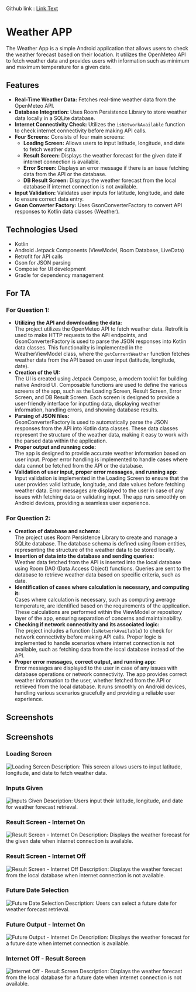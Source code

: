 Github link : [Link Text]( https://github.com/AbhishekIIITD/WeatherApp/blob/master
)
# Weather APP
The Weather App is a simple Android application that allows users to check the weather forecast based on their location. It utilizes the OpenMeteo API to fetch weather data and provides users with information such as minimum and maximum temperature for a given date.

## Features
- **Real-Time Weather Data:** Fetches real-time weather data from the OpenMeteo API.
- **Database Integration:** Uses Room Persistence Library to store weather data locally in a SQLite database.
- **Internet Connectivity Check:** Utilizes the `isNetworkAvailable` function to check internet connectivity before making API calls.
- **Four Screens:** Consists of four main screens:
  - **Loading Screen:** Allows users to input latitude, longitude, and date to fetch weather data.
  - **Result Screen:** Displays the weather forecast for the given date if internet connection is available.
  - **Error Screen:** Displays an error message if there is an issue fetching data from the API or the database.
  - **DB Result Screen:** Displays the weather forecast from the local database if internet connection is not available.
- **Input Validation:** Validates user inputs for latitude, longitude, and date to ensure correct data entry.
- **Gson Converter Factory:** Uses GsonConverterFactory to convert API responses to Kotlin data classes (Weather).

## Technologies Used
- Kotlin
- Android Jetpack Components (ViewModel, Room Database, LiveData)
- Retrofit for API calls
- Gson for JSON parsing
- Compose for UI development
- Gradle for dependency management

## For TA

### For Question 1:
- **Utilizing the API and downloading the data:**  
  The project utilizes the OpenMeteo API to fetch weather data. Retrofit is used to make HTTP requests to the API endpoints, and GsonConverterFactory is used to parse the JSON responses into Kotlin data classes. This functionality is implemented in the WeatherViewModel class, where the `getCurrentWeather` function fetches weather data from the API based on user input (latitude, longitude, date).
- **Creation of the UI:**  
  The UI is created using Jetpack Compose, a modern toolkit for building native Android UI. Composable functions are used to define the various screens of the app, such as the Loading Screen, Result Screen, Error Screen, and DB Result Screen. Each screen is designed to provide a user-friendly interface for inputting data, displaying weather information, handling errors, and showing database results.
- **Parsing of JSON files:**  
  GsonConverterFactory is used to automatically parse the JSON responses from the API into Kotlin data classes. These data classes represent the structure of the weather data, making it easy to work with the parsed data within the application.
- **Proper output and running code:**  
  The app is designed to provide accurate weather information based on user input. Proper error handling is implemented to handle cases where data cannot be fetched from the API or the database.
- **Validation of user input, proper error messages, and running app:**  
  Input validation is implemented in the Loading Screen to ensure that the user provides valid latitude, longitude, and date values before fetching weather data. Error messages are displayed to the user in case of any issues with fetching data or validating input. The app runs smoothly on Android devices, providing a seamless user experience.

### For Question 2:
- **Creation of database and schema:**  
  The project uses Room Persistence Library to create and manage a SQLite database. The database schema is defined using Room entities, representing the structure of the weather data to be stored locally.
- **Insertion of data into the database and sending queries:**  
  Weather data fetched from the API is inserted into the local database using Room DAO (Data Access Object) functions. Queries are sent to the database to retrieve weather data based on specific criteria, such as date.
- **Identification of cases where calculation is necessary, and computing it:**  
  Cases where calculation is necessary, such as computing average temperature, are identified based on the requirements of the application. These calculations are performed within the ViewModel or repository layer of the app, ensuring separation of concerns and maintainability.
- **Checking if network connectivity and its associated logic:**  
  The project includes a function (`isNetworkAvailable`) to check for network connectivity before making API calls. Proper logic is implemented to handle scenarios where internet connection is not available, such as fetching data from the local database instead of the API.
- **Proper error messages, correct output, and running app:**  
  Error messages are displayed to the user in case of any issues with database operations or network connectivity. The app provides correct weather information to the user, whether fetched from the API or retrieved from the local database. It runs smoothly on Android devices, handling various scenarios gracefully and providing a reliable user experience.

## Screenshots
## Screenshots

### Loading Screen
![Loading Screen](./Loading_UI.png)
Description: This screen allows users to input latitude, longitude, and date to fetch weather data.

### Inputs Given
![Inputs Given](./inputsGiven.png)
Description: Users input their latitude, longitude, and date for weather forecast retrieval.

### Result Screen - Internet On
![Result Screen - Internet On](./output.png)
Description: Displays the weather forecast for the given date when internet connection is available.

### Result Screen - Internet Off
![Result Screen - Internet Off](./internet_off.png)
Description: Displays the weather forecast from the local database when internet connection is not available.

### Future Date Selection
![Future Date Selection](./future_date.png)
Description: Users can select a future date for weather forecast retrieval.

### Future Output - Internet On
![Future Output - Internet On](./future_output.png)
Description: Displays the weather forecast for a future date when internet connection is available.

### Internet Off - Result Screen
![Internet Off - Result Screen](./internet_off_out.png)
Description: Displays the weather forecast from the local database for a future date when internet connection is not available.
